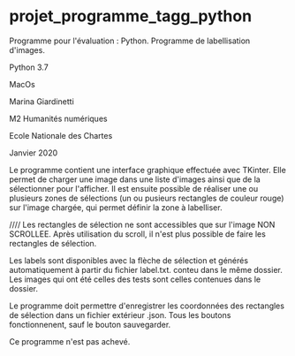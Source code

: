 # projet_programme_tagg_python

Programme pour l'évaluation : Python. Programme de labellisation d'images.

Python 3.7

MacOs

Marina Giardinetti

M2 Humanités numériques

Ecole Nationale des Chartes

Janvier 2020



Le programme contient une interface graphique effectuée avec TKinter. Elle permet de charger une image dans une 
liste d'images ainsi que de la sélectionner pour l'afficher. Il est ensuite possible de réaliser une ou plusieurs zones de
sélections (un ou pusieurs rectangles de couleur rouge) sur l'image chargée, qui permet définir la zone à labelliser. 


//// Les rectangles de sélection ne sont accessibles que sur l'image NON SCROLLEE. Après utilisation du scroll, il n'est
plus possible de faire les rectangles de sélection. 


Les labels sont disponibles avec la flèche de sélection et générés automatiquement à partir du fichier label.txt. conteu dans
le même dossier. Les images qui ont été celles des tests sont celles contenues dans le dossier. 


Le programme doit permettre d'enregistrer les coordonnées des rectangles de sélection dans un fichier
extérieur .json. 
Tous les boutons fonctionnenent, sauf le bouton sauvegarder.


Ce programme n'est pas achevé.
